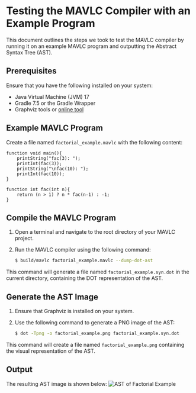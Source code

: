 # Testing the MAVLC Compiler with an Example Program

This document outlines the steps we took to test the MAVLC compiler by running it on an example MAVLC program and outputting the Abstract Syntax Tree (AST).

## Prerequisites

Ensure that you have the following installed on your system:
- Java Virtual Machine (JVM) 17
- Gradle 7.5 or the Gradle Wrapper
- Graphviz tools or [online tool](https://www.devtoolsdaily.com/graphviz/#v2=N4IgJg9gLiBc4EsDmAnAhgBwBYAJgB0A7QiMAUxwG0BnLTMgXgFkUyBjCFMAGh2qgCeAG0YAzBEJE8c4yRyGcGAdywIoZXqIiEohNAFtG+EAGE0QhACMUCYwF0A3EVSZclTuRuEkDCAFcoXhJyajIMBgAGADoAZl50QgBrUPCARkciIgBiHABlBH0MEQA5UgoANQgEMAAVAQwyImCyCKohNEsyIQZjSuq6huNeKAgIISgEcN6q2vrGkDtMwhyAEXZ29AntABk1MnQhHH00BEImstSqWnoGSwgAD152zu7jY9OhmQkheUVjLLYgKBnxGYwmUxA7zOCyWOQASmRRPsyIQ2GRduoDjgMF4oLkoF4kOdyAAmK50Bq3B5PDpdHogHGnPEE05EkCab6-FD0gFAwEg0bjSb0xk6fGE+ywnAY-bmHDGURoNgAChiAEpYPKQMSyDFyTc7o8cM86cZ8OaQIqVerNeazeyvnIxn8QLy+QKwcKzRaraqNfKLZKzss8gUimRSuQ8izvDKDjqACywag4AC0AD4cM0YrBg80E21aa8QOLWXHzB6hRDS7G9vGYcGcgAFThQSMUMySHUAVlgGAiybTmeaJNzPb7qQA+gOUxms2Uk3myt3Cy96cBO0IAD7AAA8-fTADE-KitoQdwBBFBIPyGHTUHf7qcRdOpAC+H7flfB9M3QeyOAtigbZlDgm74mg6h3lAOoAGx9jOQ7zuQvZLuQsGrqaIAbuYQgQVBKJQI+B6bgAovcOIft+XqmLh+FkNB-4hgiSKsKi6J1nKopQAAkjoOoAOz6pSho0muxjcXxMEOrIPzOty-x8vyDqglWIq4lJTHwoiyLseWhxWjqAAcwmMKJxpFvShkyZy8k8kpbDURC1mLI20qcYcMQ6gAnKZVJGiaxZeTZToKAproOU59LBa5AH5IUJSgVJ+k6qkiFzs03ljsQFytJQgX0slHlRcYRWYhWDYAUBIFRn+OXkKkqQIYOGVlEZ2XNI1E7Ti1w65R1FyXPllnGDhkjES+x6ngg2iXtet6EQ+e4YM+r6fl+KmCj+xh-pVIbVe2YG4alo79r1yFkAJA0Nadz7nZ1TVoWQqRksN4nYZuE1HiebBnnNN7QUtT7Tmtn4lbRXZ7c2raHeBUCQQxhGpTmZ2zn1N3Xc9epvVhY14fDBE6F9ZEUSgVGbZ6EJwwjjFQzgLG6Wi+nYriNZEvVz0FjQFJmdSFnvdxbOfLJXL2Up4OCzGbKxSGzPeoQvppf6Zoc6kK7cwafMFd68uKxEyuBiFclhWL7oU2pOvakQesG-aMs5PF4aHWzKWq-BaMXWrmOpBhOPFi7xXm9tJZSyldMHaBdWdVdqNIZ1i6pTHd0e518FPakQl++un3LZNP1-cAV4A4txGre+YNBzRu324BMOR3RBOI-xqvtbHrUNVd6cmVno3U4TRG5+mJOURtwxbVXDc00jdMM2xTMeSzTKaarvkayJWsjQyGn8UbouKeLlcQpJO817PKLz+VBlKjqJJ5dc68BZv1kcqFLpusCh9WdfdPM2lN9DffXmj93p-13nZfeZsx6U3pKAmujtEpRjKrKIQN9RwpzKCSR6qDMLFiQfWKBFsQB4IqjXCOtVjocxJCjdK6MyC30xlQ7qNCLoklHE9KhODs64S+lNX6M1zyF3moDUuINy7kwIcHauUoyEdgoSOJMbdaGpCyuwhRyc44YJzKozhvduGD14QXIuC17wiJfGI0eOBVKSOOuHOu5DJD0UYpQ3siiWEJ2cToj6k9+7E1wuREe4M+5N2kqQuxFADH8JvvBVxzQBzsOiU1dBDUGHRJiD1JJZA05RL7GkxJGiGpaOyRgNJaD8nPXavEnJk4cwZJJKhKJnjgARNmoPBEUA-AoEIAMMgW4nzpmKAYHpwAmxoHQIYTES0Pw7kcSXZaaSzG9OKZOVI6YSSLJKemGI6zqnpgTOtcGzToRwLDAgigUluk30ztrIhOgLmf1KrcuYWkcBrDYBsSC-DmaGUod3QB-kxJYWfo6Y2b9Ir3MtN-Y5CUIxJUeYMShq9rnnKeeC5Fgw6avPeWeZmT0Yh3x5v8-mWFoQvxBeFd+ykJE0SOdIsJgFRkGB1DEJqMSMEqKZSyvJ7ddRxI5Y0kZYyvrdMWSsgZhhxGWPHhCAVjKZ46TnhxS+WYmWvT+eZa5JLgV7wigfKlEIaVuXgTCxB5AdAIHEPsJlNSykxDYVazxPFTUTAtSgcGjrCLmoQJan+C90xMq5mqje70-VgJNhAj+er6Qhprr-Jl6tA3AKwqkYWtkw06sgZK6Bxhk10yNYdYhKCOYxHdja+pRbfZIp0GHSNDyoBh1CcBWGEBCijMaEWmOzDsyFPbROe6ZQYjuOzDHUp3Li2YxiFczeG5m0YFbV9bYiIiJ9IAPIYEWSSdMcJkBYCgBKqxVcZ2tueWfPSC9cW-IJeqzemqRbgPTRGzNhCDVxROcas5TrPWWqLVlDJMQKlMsRZvd1ZqXVuo-aBuVrFz6KuQTIa+HMEz4s1om4sQLb1popY5cFLkpQnovrBp6CYAGXqDcSlNr9yVgprSAZ9IY81JXA1611CGR20KI5jBMr0kWMe9dR4DzqmPPNjQh7GCaAXFhzaS7VmHwY5qhU7WFdbioIaTBkhM3b8xc0rUpy+bqq2BwbTVCguQ-CWAJEqM8iYXGdoXHahDLiuVscHQudW1zgAmbM+gPhLT9wvgXaIJdK1N3bt3RY-d1ZTPme87R6Gjb65dgQ9Emz5BEMcYSekspCYy35grVOnOvnvrTRaUY4Ry0y77PBVItyMicBMD8FWCwbAPnaETB2vt5AYjsoQ0ndrZAExZO640urDWEBNYLgV-zgWVlbqQDuvdUr6TDfBI15rMX3JKuTQhi9yHxMwPI2S02D7wt7dza+-N+ndMIZ-Zl-9V2HUXeQXpnTj3bFxajAAVT0CgAQTBTh+GoD2AcrKUtdeaN2PKbnPujJ+39oGB5V2ykIGAebWaQBQ++79wg-3nk1dyF0dgMEObdhZcl3Unceyct6wmcnROWWsYuuDzGxPGl45EL9Ym2gwBqH4SK9MNQsAonXemUiQhQgo8IazgnOO6VtI6U9bsp1SfE6Z1xqdsvOlfXKOYPwZBxfB3V2tmrhyezUN6ySGnYOUaOZYbdy3fYSQZdHVgonKN5m9YV0z7GbnDlfQN8KvpYqhkyvGfsOHDuzFTPc43Ur+55mgz1zRY3r2jO1dIPVttYO1GO9oSSAbmfurW7t-LrTU6mBp5EDuYACIOBcEmW+Hchy4dlxFcs1ZFXqNl7AOnpiX5CAgDfEAA)

## Example MAVLC Program

Create a file named `factorial_example.mavlc` with the following content:

```mavlc
function void main(){
    printString("fac(3): ");
    printInt(fac(3));
    printString("\nfac(10): ");
    printInt(fac(10));
}

function int fac(int n){
    return (n > 1) ? n * fac(n-1) : -1;
}
```

## Compile the MAVLC Program

1. Open a terminal and navigate to the root directory of your MAVLC project.
2. Run the MAVLC compiler using the following command:

    ```sh
    $ build/mavlc factorial_example.mavlc --dump-dot-ast
    ```

This command will generate a file named `factorial_example.syn.dot` in the current directory, containing the DOT representation of the AST.

## Generate the AST Image

1. Ensure that Graphviz is installed on your system.
2. Use the following command to generate a PNG image of the AST:

    ```sh
    $ dot -Tpng -o factorial_example.png factorial_example.syn.dot
    ```

This command will create a file named `factorial_example.png` containing the visual representation of the AST.

## Output

The resulting AST image is shown below:
![AST of Factorial Example](https://github.com/user-attachments/assets/129fdea9-a5a6-4e81-baf0-924e2510fc74)
